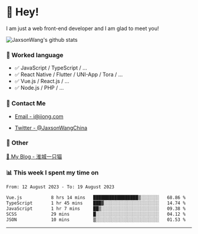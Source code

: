 # 👋 Hey!

I am just a web front-end developer and I am glad to meet you!

![JaxsonWang's github stats](https://github-readme-stats.vercel.app/api?username=JaxsonWang&&show_icons=true&&title_color=1abc9c&&icon_color=1abc9c)


### 📝 Worked language

- ✅ JavaScript / TypeScript / ...
- ✅ React Native / Flutter / UNI-App / Tora / ...
- ✅ Vue.js / React.js / ...
- ✅ Node.js / PHP / ...

### 📮 Contact Me

- [Email - i@iiong.com](mailto:i@iiong.com)

- [Twitter - @JaxsonWangChina](https://twitter.com/JaxsonWangChina)

### 🤪 Other

[📌 My Blog - 淮城一只猫](https://iiong.com)

### 📊 This week I spent my time on

<!--START_SECTION:waka-->

```txt
From: 12 August 2023 - To: 19 August 2023

Vue.js           8 hrs 14 mins   █████████████████▒░░░░░░░   68.86 %
TypeScript       1 hr 45 mins    ███▓░░░░░░░░░░░░░░░░░░░░░   14.74 %
JavaScript       1 hr 7 mins     ██▒░░░░░░░░░░░░░░░░░░░░░░   09.38 %
SCSS             29 mins         █░░░░░░░░░░░░░░░░░░░░░░░░   04.12 %
JSON             10 mins         ▒░░░░░░░░░░░░░░░░░░░░░░░░   01.53 %
```

<!--END_SECTION:waka-->

---
